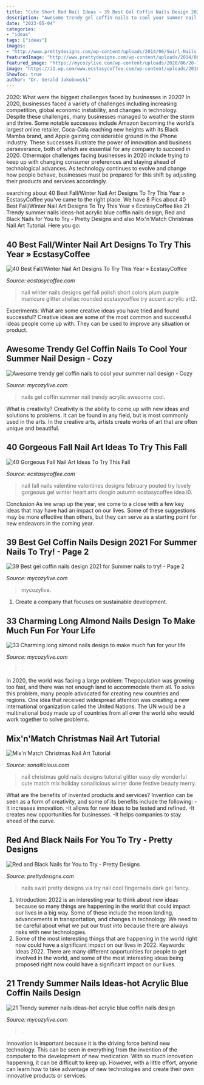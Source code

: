 ```yaml
---
title: "Cute Short Red Nail Ideas ~ 39 Best Gel Coffin Nails Design 2021 For Summer Nails To Try!"
description: "Awesome trendy gel coffin nails to cool your summer nail design"
date: "2023-05-04"
categories:
- "ideas"
tags: ["ideas"]
images:
- "http://www.prettydesigns.com/wp-content/uploads/2014/06/Swirl-Nails.jpg"
featuredImage: "http://www.prettydesigns.com/wp-content/uploads/2014/06/Swirl-Nails.jpg"
featured_image: "https://mycozylive.com/wp-content/uploads/2020/06/20-7.jpg"
image: "https://i1.wp.com/www.ecstasycoffee.com/wp-content/uploads/2016/10/Winter-Nail-Art2.jpg?resize=558%2C743"
ShowToc: true
author: "Dr. Gerald Jakubowski"
---
```



2020: What were the biggest challenges faced by businesses in 2020?
In 2020, businesses faced a variety of challenges including increasing competition, global economic instability, and changes in technology. Despite these challenges, many businesses managed to weather the storm and thrive. Some notable successes include Amazon becoming the world’s largest online retailer, Coca-Cola reaching new heights with its Black Mamba brand, and Apple gaining considerable ground in the iPhone industry.
These successes illustrate the power of innovation and business perseverance, both of which are essential for any company to succeed in 2020. Othermajor challenges facing businesses in 2020 include trying to keep up with changing consumer preferences and staying ahead of technological advances. As technology continues to evolve and change how people behave, businesses must be prepared for this shift by adjusting their products and services accordingly.

	

		
searching about 40 Best Fall/Winter Nail Art Designs To Try This Year » EcstasyCoffee you've came to the right place. We have 8 Pics about 40 Best Fall/Winter Nail Art Designs To Try This Year » EcstasyCoffee like 21 Trendy summer nails ideas-hot acrylic blue coffin nails design, Red and Black Nails for You to Try - Pretty Designs and also Mix&#039;n&#039;Match Christmas Nail Art Tutorial. Here you go:
		
    
## 40 Best Fall/Winter Nail Art Designs To Try This Year » EcstasyCoffee

<img loading=lazy src="https://i1.wp.com/www.ecstasycoffee.com/wp-content/uploads/2016/10/Winter-Nail-Art2.jpg?resize=558%2C743" onerror="this.onerror=null;this.src='https://tse2.mm.bing.net/th?id=OIP.SXXP8Zv0jsVAvFsKuCnuOwHaJ3&amp;pid=15.1';" alt="40 Best Fall/Winter Nail Art Designs To Try This Year » EcstasyCoffee">

_Source: ecstasycoffee.com_

>nail winter nails designs gel fall polish short colors plum purple manicure glitter shellac rounded ecstasycoffee try accent acrylic art2. 

	

Experiments: What are some creative ideas you have tried and found successful?
Creative ideas are some of the most common and successful ideas people come up with. They can be used to improve any situation or product.

    
## Awesome Trendy Gel Coffin Nails To Cool Your Summer Nail Design - Cozy

<img loading=lazy src="https://mycozylive.com/wp-content/uploads/2020/08/19-1.jpg" onerror="this.onerror=null;this.src='https://tse4.mm.bing.net/th?id=OIP.O1-MF1qD2LScq-a6XvzrOQHaKS&amp;pid=15.1';" alt="Awesome trendy gel coffin nails to cool your summer nail design - Cozy">

_Source: mycozylive.com_

>nails gel coffin summer nail trendy acrylic awesome cool. 

	

What is creativity?
Creativity is the ability to come up with new ideas and solutions to problems. It can be found in any field, but is most commonly used in the arts. In the creative arts, artists create works of art that are often unique and beautiful.

    
## 40 Gorgeous Fall Nail Art Ideas To Try This Fall

<img loading=lazy src="https://i0.wp.com/www.ecstasycoffee.com/wp-content/uploads/2016/09/Fall-Nail-Art-Idea.jpg?resize=564%2C1001" onerror="this.onerror=null;this.src='https://tse2.mm.bing.net/th?id=OIP.1A-vdxllfIjJuCMLymknwgHaNJ&amp;pid=15.1';" alt="40 Gorgeous Fall Nail Art Ideas To Try This Fall">

_Source: ecstasycoffee.com_

>nail fall nails valentine valentines designs february pouted try lovely gorgeous gel winter heart arts desgin autumn ecstasycoffee idea i0. 

	

Conclusion
As we wrap up the year, we come to a close with a few key ideas that may have had an impact on our lives. Some of these suggestions may be more effective than others, but they can serve as a starting point for new endeavors in the coming year.

    
## 39 Best Gel Coffin Nails Design 2021 For Summer Nails To Try! - Page 2

<img loading=lazy src="https://mycozylive.com/wp-content/uploads/2021/05/12.jpg" onerror="this.onerror=null;this.src='https://tse2.mm.bing.net/th?id=OIP.aYT8z1U_pHWvvykSpNj3rgHaLH&amp;pid=15.1';" alt="39 Best gel coffin nails design 2021 for Summer nails to try! - Page 2">

_Source: mycozylive.com_

>mycozylive. 

	

1. Create a company that focuses on sustainable development.

    
## 33 Charming Long Almond Nails Design To Make Much Fun For Your Life

<img loading=lazy src="https://mycozylive.com/wp-content/uploads/2020/06/20-7.jpg" onerror="this.onerror=null;this.src='https://tse3.mm.bing.net/th?id=OIP.-vaVUfRgiZjeig97iWP4SgHaKU&amp;pid=15.1';" alt="33 Charming long almond nails design to make much fun for your life">

_Source: mycozylive.com_

>. 

	

In 2020, the world was facing a large problem: Thepopulation was growing too fast, and there was not enough land to accommodate them all. To solve this problem, many people advocated for creating new countries and regions. One idea that received widespread attention was creating a new international organization called the United Nations. The UN would be a multinational body made up of countries from all over the world who would work together to solve problems.

    
## Mix&#039;n&#039;Match Christmas Nail Art Tutorial

<img loading=lazy src="https://sonailicious.com/wp-content/uploads/2013/12/gold-glitter-christmas-nail-art.jpg" onerror="this.onerror=null;this.src='https://tse4.mm.bing.net/th?id=OIP.EcDmiJ_q71CYoSaraNaXEAHaLH&amp;pid=15.1';" alt="Mix&#039;n&#039;Match Christmas Nail Art Tutorial">

_Source: sonailicious.com_

>nail christmas gold nails designs tutorial glitter easy diy wonderful cute match mix holiday sonailicious winter done festive beauty merry. 

	

What are the benefits of invented products and services?
Invention can be seen as a form of creativity, and some of its benefits include the following: 
-It increases innovation. 
-It allows for new ideas to be tested and refined. 
-It creates new opportunities for businesses. 
-It helps companies to stay ahead of the curve.

    
## Red And Black Nails For You To Try - Pretty Designs

<img loading=lazy src="http://www.prettydesigns.com/wp-content/uploads/2014/06/Swirl-Nails.jpg" onerror="this.onerror=null;this.src='https://tse1.mm.bing.net/th?id=OIP.c8Z4flkntvah3tL2CG4kEwHaKQ&amp;pid=15.1';" alt="Red and Black Nails for You to Try - Pretty Designs">

_Source: prettydesigns.com_

>nails swirl pretty designs via try nail cool fingernails dark gel fancy. 

	

1) Introduction: 2022 is an interesting year to think about new ideas because so many things are happening in the world that could impact our lives in a big way. Some of these include the moon landing, advancements in transportation, and changes in technology. We need to be careful about what we put our trust into because there are always risks with new technologies.
2) Some of the most interesting things that are happening in the world right now could have a significant impact on our lives in 2022. Keywords: Ideas 2022. There are many different opportunities for people to get involved in the world, and some of the most interesting ideas being proposed right now could have a significant impact on our lives.

    
## 21 Trendy Summer Nails Ideas-hot Acrylic Blue Coffin Nails Design

<img loading=lazy src="https://mycozylive.com/wp-content/uploads/2020/07/15-1.png" onerror="this.onerror=null;this.src='https://tse3.mm.bing.net/th?id=OIP.NrIG1IbNCi7ggbnSL0IuwwHaJC&amp;pid=15.1';" alt="21 Trendy summer nails ideas-hot acrylic blue coffin nails design">

_Source: mycozylive.com_

>. 

	

Innovation is important because it is the driving force behind new technology. This can be seen in everything from the invention of the computer to the development of new medication. With so much innovation happening, it can be difficult to keep up. However, with a little effort, anyone can learn how to take advantage of new technologies and create their own innovative products or services.

